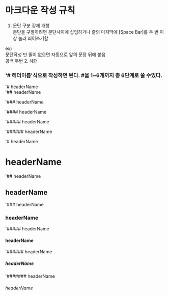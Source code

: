 # 마크다운 작성 규칙  
  
1. 문단 구분 강재 개행  
 문단을 구별하려면 문단사이에 삽입하거나 줄의 마지막에 [Space Bar]를 두 번 이상 눌러 띄어쓰기함
   
 ex)  
 문단작성
 빈 줄이 없으면 자동으로 앞의 문장 뒤에 붙음  
 공백 두번 
2. 헤더
### '# 헤더이름'식으로 작성하면 된다. #을 1~6개까지 총 6단계로 쓸 수있다.
'# headerName  
'## headerName
  
'### headerName
  
'#### headerName
  
'##### headerName
  
'###### headerName

'# headerName  
# headerName
'## headerName  
## headerName
'### headerName  
### headerName
'##### headerName  
#### headerName
'###### headerName  
##### headerName
'####### headerName  
###### headerName
